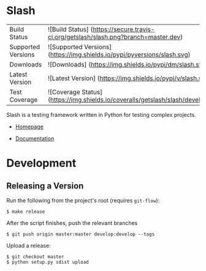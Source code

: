 Slash
=====


|                       |                                                                                    |
|-----------------------|------------------------------------------------------------------------------------|
| Build Status          | ![Build Status] (https://secure.travis-ci.org/getslash/slash.png?branch=master,dev) |
| Supported Versions    | ![Supported Versions] (https://img.shields.io/pypi/pyversions/slash.svg)    |
| Downloads             | ![Downloads] (https://img.shields.io/pypi/dm/slash.svg)                       |
| Latest Version        | ![Latest Version] (https://img.shields.io/pypi/v/slash.svg)                  |
| Test Coverage         | ![Coverage Status] (https://img.shields.io/coveralls/getslash/slash/develop.svg)   |




Slash is a testing framework written in Python for testing complex projects. 

* [Homepage](http://getslash.github.io/slash)

* [Documentation](https://slash.readthedocs.org/)

Development
===========

Releasing a Version
-------------------

Run the following from the project's root (requires `git-flow`):

```
$ make release
```

After the script finishes, push the relevant branches

```
$ git push origin master:master develop:develop --tags
```

Upload a release:
```
$ git checkout master
$ python setup.py sdist upload
```
